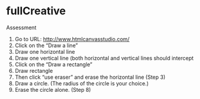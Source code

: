 # fullCreative

Assessment

1. Go to URL: http://www.htmlcanvasstudio.com/
2. Click on the “Draw a line”
3. Draw one horizontal line
4. Draw one vertical line (both horizontal and vertical lines should intercept
5. Click on the “Draw a rectangle”
6. Draw rectangle
7. Then click “use eraser” and erase the horizontal line (Step 3)
8. Draw a circle. (The radius of the circle is your choice.)
9. Erase the circle alone.  (Step 8)

